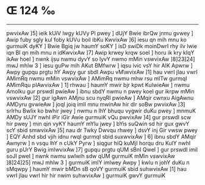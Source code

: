 # Œ 124 ‰
---
pwvixAw ]5] ieik kUiV lwgy kUVy Pl pwey ] dUjY Bwie ibrQw jnmu
gvwey ] Awip fuby sgly kul foby kUVu boil ibKu KwvixAw ]6] iesu qn mih
mnu ko gurmuiK dyKY ] Bwie Bgiq jw haumY soKY ] isD swiDk moinDwrI rhy
ilv lwie iqn BI qn mih mnu n idKwvixAw ]7] Awip krwey krqw soeI
] horu ik kry kIqY ikAw hoeI ] nwnk ijsu nwmu dyvY so lyvY nwmo mMin
vswvixAw ]8]23]24] mwJ mhlw 3 ] iesu guPw mih AKut BMfwrw ]
iqsu ivic vsY hir AlK Apwrw ] Awpy gupqu prgtu hY Awpy gur sbdI
Awpu vM\wvixAw ]1] hau vwrI jIau vwrI AMimRq nwmu mMin vswvixAw ]
AMimRq nwmu mhw rsu mITw gurmqI AMimRqu pIAwvixAw ] 1] rhwau ] haumY
mwir bjr kpwt KulwieAw ] nwmu Amolku gur prswdI pwieAw ] ibnu sbdY
nwmu n pwey koeI gur ikrpw mMin vswvixAw ]2] gur igAwn AMjnu scu
nyqRI pwieAw ] AMqir cwnxu AigAwnu AMDyru gvwieAw ] joqI joiq imlI mnu
mwinAw hir dir soBw pwvixAw ]3] srIrhu Bwlix ko bwhir jwey ] nwmu
n lhY bhuqu vygwir duKu pwey ] mnmuK AMDy sUJY nwhI iPir iGir Awie
gurmuiK vQu pwvixAw ]4] gur prswdI scw hir pwey ] min qin vyKY haumY
mYlu jwey ] bYis suQwin sd hir gux gwvY scY sbid smwvixAw ]5] nau
dr Twky Dwvqu rhwey ] dsvY inj Gir vwsw pwey ] EQY Anhd sbd vjih
idnu rwqI gurmqI sbid suxwvixAw ] 6] ibnu sbdY AMqir Awnyrw ] n
vsqu lhY n cUkY Pyrw ] siqgur hiQ kuMjI horqu dru KulY nwhI guru pUrY Bwig
imlwvixAw ]7] gupqu prgtu qUM sBnI QweI ] gur prswdI imil soJI
pweI ] nwnk nwmu swlwih sdw qUM gurmuiK mMin vswvixAw ]8]24]25]
mwJ mhlw 3 ] gurmuiK imlY imlwey Awpy ] kwlu n johY duKu n sMqwpy ]
haumY mwir bMDn sB qoVY gurmuiK sbid suhwvixAw ]1] hau vwrI jIau vwrI
hir hir nwim suhwvixAw ] gurmuiK gwvY gurmuiK
####
